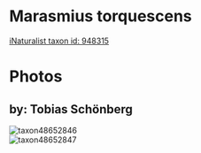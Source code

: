 
Marasmius torquescens
=====================
  
[iNaturalist taxon id: 948315](https://www.inaturalist.org/taxa/948315)
# Photos

## by: Tobias Schönberg
  
![taxon48652846](https://inaturalist-open-data.s3.amazonaws.com/photos/52653287/medium.jpeg)  
![taxon48652847](https://inaturalist-open-data.s3.amazonaws.com/photos/52653288/medium.jpeg)